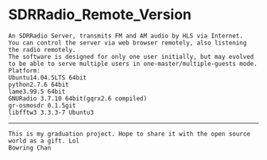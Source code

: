 # SDRRadio_Remote_Version
	An SDRRadio Server, transmits FM and AM audio by HLS via Internet.
	You can control the server via web browser remotely, also listening the radio remotely.
	The software is designed for only one user initially, but may evolved to be able to serve multiple users in one-master/multiple-guests mode.
	Platform:
	Ubuntu14.04.5LTS 64bit
	python2.7.6 64bit
	lame3.99.5 64bit
	GNURadio 3.7.10 64bit(gqrx2.6 compiled)
	gr-osmosdr 0.1.5git
	libfftw3 3.3.3-7 Ubuntu3
		
---------------------------
	This is my graduation project. Hope to share it with the open source world as a gift. Lol
	Bowring Chan
